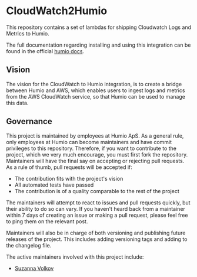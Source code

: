 # CloudWatch2Humio
This repository contains a set of lambdas for shipping Cloudwatch Logs and Metrics to Humio.

The full documentation regarding installing and using this integration can be found in the official [humio docs](https://docs.humio.com/integrations/platforms/aws-cloudwatch/).

## Vision
The vision for the CloudWatch to Humio integration, is to create a bridge between Humio and AWS, which enables users to ingest logs and metrics from the AWS CloudWatch service, so that Humio can be used to manage this data.

## Governance
This project is maintained by employees at Humio ApS.
As a general rule, only employees at Humio can become maintainers and have commit privileges to this repository.
Therefore, if you want to contribute to the project, which we very much encourage, you must first fork the repository.
Maintainers will have the final say on accepting or rejecting pull requests.
As a rule of thumb, pull requests will be accepted if:

   * The contribution fits with the project's vision
   * All automated tests have passed
   * The contribution is of a quality comparable to the rest of the project

The maintainers will attempt to react to issues and pull requests quickly, but their ability to do so can vary.
If you haven't heard back from a maintainer within 7 days of creating an issue or making a pull request, please feel free to ping them on the relevant post.

Maintainers will also be in charge of both versioning and publishing future releases of the project. This includes adding versioning tags and adding to the changelog file.

The active maintainers involved with this project include:

   * [Suzanna Volkov](https://github.com/Suzanna-Volkov)
